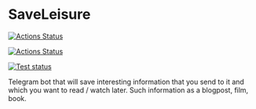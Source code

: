 # SaveLeisure
[![Actions Status](https://github.com/tikerlade/SaveLeisure/workflows/Deploy/badge.svg)](https://github.com/tikerlade/SaveLeisure/actions)

[![Actions Status](https://github.com/tikerlade/SaveLeisure/workflows/PythonTest/badge.svg)](https://github.com/tikerlade/SaveLeisure/actions)

[![Test status](https://github.com/tikerlade/SaveLeisure/tree/main/.github/artifacts/test_coverage.svg)](https://github.com/tikerlade/SaveLeisure/actions)

Telegram bot that will save interesting information that you send to it and which you want to read / watch later. Such information as a blogpost, film, book.
